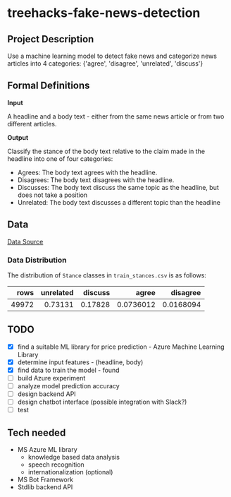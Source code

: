 # treehacks-fake-news-detection
## Project Description
Use a machine learning model to detect fake news and categorize news articles into 4 categories: {'agree', 'disagree', 'unrelated', 'discuss'}

## Formal Definitions
**Input**

A headline and a body text - either from the same news article or from two different articles.

**Output**

Classify the stance of the body text relative to the claim made in the headline into one of four categories:
- Agrees: The body text agrees with the headline.
- Disagrees: The body text disagrees with the headline.
- Discusses: The body text discuss the same topic as the headline, but does not take a position
- Unrelated: The body text discusses a different topic than the headline

## Data
[Data Source](https://github.com/FakeNewsChallenge/fnc-1)

### Data Distribution
The distribution of `Stance` classes in `train_stances.csv` is as follows:

|   rows |   unrelated |   discuss |     agree |   disagree |
|-------:|------------:|----------:|----------:|-----------:|
|  49972 |    0.73131  |  0.17828  | 0.0736012 |  0.0168094 |

## TODO
- [x] find a suitable ML library for price prediction - Azure Machine Learning Library
- [x] determine input features - (headline, body)
- [x] find data to train the model - found
- [ ] build Azure experiment
- [ ] analyze model prediction accuracy
- [ ] design backend API
- [ ] design chatbot interface (possible integration with Slack?)
- [ ] test

## Tech needed
- MS Azure ML library
  - knowledge based data analysis
  - speech recognition
  - internationalization (optional)
- MS Bot Framework
- Stdlib backend API
